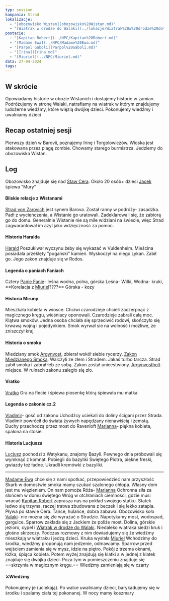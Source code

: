 ```yaml
---
typ: session
kampania: Strad
lokalizacje:
  - "[obozowisko Wistan](obozowisko%20Wistan.md)"
  - "[Wiatrak w drodze do Walaki](../lokacje/Wiatrak%20w%20drodze%20do%20Walaki.md)"
postacie:
  - "[Kapitan Robert](../NPC/Kapitan%20Robert.md)"
  - "[Madame Ewa](../NPC/Madame%20Ewa.md)"
  - "[Parpol Gaboli](Parpol%20Gaboli.md)"
  - "[Irina](Irina.md)"
  - "[Miuriel](../NPC/Miuriel.md)"
data: 27-04-2024
tags: 
---
```

## W skrócie

Opowiadamy historie w obozie Wistanich i dostajemy historie w zamian. Podróżujemy w stronę Walaki, natrafiamy na wiatrak w którym znajdujemy ludożerne wiedźmy, które więzią dwójkę dzieci. Pokonujemy wiedźmy i uwalniamy dzieci

## Recap ostatniej sesji

Pierwszy dzień w Barovii, poznajemy Irinę i Torgolowiczów. Wioska jest atakowana przez plagę zombie. Chowamy starego burmistrza. Jedziemy do obozowiska Wistan.

## Log

Obozowisko znajduje się nad [Staw Cera](../lokacje/Staw%20Cera.md).
Około 20 osób+ dzieci
[Jacek](../postacie%20graczy/Jacek.md) śpiewa "Mury"
#### Bliskie relacje z Wistanami 
[Strad von Zarovich](../NPC/Strad%20von%20Zarovich.md) jest synem Barova. Został ranny w podróży- zasadzka. Padł z wycieńczenia, a Wistanie go uratowali. Zadeklarowali się, że zabiorą go do domu. Generalnie Wistanie nie są mile widziani na świecie, więc Strad zagwarantował im azyl jako wdzięczność za pomoc. 
#### Historia Haralda
 [Harald](../postacie%20graczy/Harald.md) Poszukiwał wyczynu żeby się wykazać w Vuldenheim. Mieścina posiadała przeklęty "pogański" kamień. Wyskoczył na niego Lykan. Zabił go. 
Jego zakon znajduje się w Rodos.
#### Legenda o paniach Faniach
Cztery [Panie Fanie](../NPC/Panie%20Fanie.md)- leśna wodna, polna, górska
Leśna- Wilki,
Wodna- kruki, ==Korelacja z [Miuriel](../NPC/Miuriel.md)????==
Górska - kozy
#### Historia Miruny
Mieszkała kobieta w wiosce. Chciwi czarodzieje chcieli zaczerpnąć z magicznego kręgu, wieśniacy oponowali. Czarodzieje zabrali całą moc. Klątwa smoków. Jedna osoba chciała się sprzeciwić rodowi, skończyło się krwawą wojną i pojedynkiem. Smok wyrwał sie na wolność i możliwe, ze zniszczył kraj.
#### Historia o smoku
Miedziany smok [Argynvost](../NPC/Argynvost.md), zbierał wokół siebie rycerzy. [Zakon Miedzianego Smoka](../organizacje/Zakon%20Miedzianego%20Smoka.md). Walczyli ze złem i Stradem. Jakaś turbo tarcza. Strad zabił smoka i zabrał łeb ze sobą. Zakon został unicestwiony. [Argynvostholt](../lokacje/Argynvostholt.md)- miejsce. W ruinach zakonu zaległo się zło.
#### Vratko
[Vratko](../postacie%20graczy/Vratko.md) Gra na flecie i śpiewa piosenkę którą śpiewała mu matka
#### Legenda o zakonie cz.2
[Vladimir](../NPC/Vladimir.md)- gość od zakonu
Uchodźcy uciekali do doliny ścigani przez Strada. Vladimir powrócił do świata żywych napędzany nienawiścią i zemstą. Duchy przechodzą przez most do Ravenloft
[Marianna](../NPC/Marianna.md)- piękna kobieta, spalona na stosie.
#### Historia Lucjusza
 [Lucjusz](../postacie%20graczy/Lucjusz.md) pochodzi z Watykanu, znajomy Bazyli. Pewnego dnia próbowali się wymknąć z komnat. Pobiegli do bazyliki Świętego Piotra, piękne freski, gwiazdy też ładne. Ukradli kremówki z bazyliki.

----
[Madame Ewa](../NPC/Madame%20Ewa.md) chce się z nami spotkać, przepowiedzieć nam przyszłość
Skarb w domostwie smoka
mamy szukać szalonego chłopa. Własny dom jest mu więzieniem. On nam pomoże
Róża- [Marianna](../NPC/Marianna.md)
Ochronna siła za słońcem w domu świętego
Wróg w otchłaniach ciemności, gdzie musi wracać
[Kapitan Robert](../NPC/Kapitan%20Robert.md) zaprasza nas na pokład swojego statku. Statek ledwo się trzyma, raczej tratwa zbudowana z beczek i się lekko zatapia. Pływa po stawie Cera.
Tańce, hulańce, dobra zabawa.
Obozowisko koło [Valaki](../lokacje/Valaki.md)- nie można się źle wyrażać o Stradzie. 
Napotykamy most, wodospad, gargulce. Sparrow zakłada się z Jackiem że poliże most. Dolina, górskie jezioro, cypel i [Wiatrak w drodze do Walaki](../lokacje/Wiatrak%20w%20drodze%20do%20Walaki.md).
Niedaleko wiatraka siedzi kruk i głośno skrzeczy. Podczas rozmowy z nim dowiadujemy się że wiedźmy mieszkają w wiatraku i jedzą dzieci. Kruka wysłała [Miuriel](../NPC/Miuriel.md) 
Wchodzimy do środka, wiedźmy proponują nam jedzenie, odmawiamy. Sparrow przed wejściem zamienia się w mysz, idzie na piętro. Pokój z trzema oknami, łóżka, śpiąca kobieta. Potem wyżej znajdują się klatki a w jednej z klatek znajduje się dwójka dzieci. Poza tym w pomieszczeniu znajduje się ==skrzynia w magicznym kręgu.== 
Wiedźmy zamieniają się w czarty
#### ⚔Wiedźmy

Pokonujemy je (uciekają). Po walce uwalniamy dzieci, barykadujemy się w środku i spalamy ciała tej pokonanej. W nocy mamy koszmary










